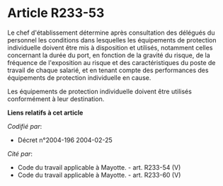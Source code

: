 # Article R233-53

Le chef d'établissement détermine après consultation des délégués du personnel les conditions dans lesquelles les équipements
de protection individuelle doivent être mis à disposition et utilisés, notamment celles concernant la durée du port, en
fonction de la gravité du risque, de la fréquence de l'exposition au risque et des caractéristiques du poste de travail de
chaque salarié, et en tenant compte des performances des équipements de protection individuelle en cause.

Les équipements de protection individuelle doivent être utilisés conformément à leur destination.

**Liens relatifs à cet article**

_Codifié par_:

  - Décret n°2004-196 2004-02-25

_Cité par_:

  - Code du travail applicable à Mayotte. - art. R233-54 (V)
  - Code du travail applicable à Mayotte. - art. R233-60 (V)
